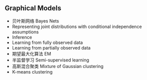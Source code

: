 ## Graphical Models

- 贝叶斯网络 Bayes Nets
- Representing joint distributions with conditional independence assumptions
- Inference
- Learning from fully observed data
- Learning from partially observed data
- 期望最大化算法 EM
- 半监督学习 Semi-supervised learning
- 高斯混合聚类 Mixture of Gaussian clustering
- K-means clustering